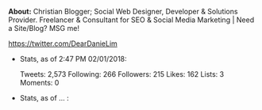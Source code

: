 **About:** Christian Blogger; Social Web Designer, Developer & Solutions Provider. Freelancer & Consultant for SEO & Social Media Marketing | Need a Site/Blog? MSG me!

<https://twitter.com/DearDanieLim>

* Stats, as of 2:47 PM 02/01/2018: 

    Tweets: 2,573
    Following: 266
    Followers: 215
    Likes: 162
    Lists: 3
    Moments: 0

* Stats, as of ... : 